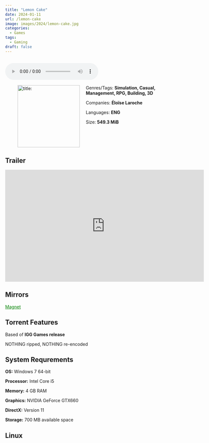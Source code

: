```yaml
---
title: "Lemon Cake"
date: 2024-01-11
url: /lemon-cake
image: images/2024/lemon-cake.jpg
categories:
  - Games
tags:
  - Gaming
draft: false
---
```

##
<style>
  body.dark-mode,
  body.dark-mode main * {
    background: url('/images/2024/lemon-cake.avif') center center fixed no-repeat;
    background-size: 100% 100%;
    background-size: cover;
    color: #f5f5f5;
  }
</style>
<script>
    document.addEventListener('DOMContentLoaded', function () {
        var body = document.body;
        var switcher = document.querySelector('.js-toggle');
                body.classList.add('dark-mode');
                // Save user preference in storage
                localStorage.setItem('darkMode', 'true');
            
        });
</script>

<audio controls autoplay>
  <source src="/audio/lemon-cake.mp3" type="audio/mp3">
  Your browser does not support the audio tag.
</audio>⠀⠀⠀
⠀
<figure style="float: left; margin-right: 20px;">
  <img src="/images/2024/lemon-cake.jpg" alt="title: "Cuphead"" style="width: 200px;">
</figure>

Genres/Tags: **Simulation, Casual, Management, RPG, Building, 3D**

Companies: **Éloïse Laroche**

Languages: **ENG**

Size: **549.3 MiB**

# ⠀

## Trailer
<iframe width="640" height="360" src="https://www.youtube.com/embed/-NGoriDlRuk" title="Lemon Cake - Launch Trailer" frameborder="0" allow="accelerometer; autoplay; clipboard-write; encrypted-media; gyroscope; picture-in-picture; web-share" allowfullscreen></iframe>

## Mirrors
<a href="magnet:?xt=urn:btih:LWLFY3BKZER3ZRKIA6ZVG24VMVFVWUXJ&dn=Lemon%20Cake-Unleashed" style="color: green;">Magnet</a>

## Torrent Features
Based of **IGG Games release**

NOTHING ripped, NOTHING re-encoded

## System Requrements
**OS:** Windows 7 64-bit

**Processor:** Intel Core i5

**Memory:** 4 GB RAM

**Graphics:** NVIDIA GeForce GTX660

**DirectX:** Version 11

**Storage:** 700 MB available space


## Linux
